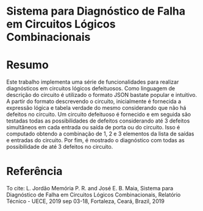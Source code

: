 # Sistema para Diagnóstico de Falha em Circuitos Lógicos Combinacionais

# Resumo

Este trabalho implementa uma série de funcionalidades para realizar diagnósticos em circuitos lógicos defeituosos. Como linguagem de descrição do circuito é utilizado o formato JSON bastate popular e intuitivo. A partir do formato descrevendo o circuito, inicialmente é fornecida a expressão lógica e tabela verdade do mesmo considerando que não há defeitos no circuito. Um circuito defeituoso é fornecido e em seguida são testadas todas as possibilidades de defeitos considerando até 3 defeitos simultâneos em cada entrada ou saída de porta ou do circuito. Isso é computado obtendo a combinação de 1, 2 e 3 elementos da lista de saídas e entradas do circuito. Por fim, é mostrado o diagnóstico com todas as possibilidade de até 3 defeitos no circuito.


# Referência

To cite: L. Jordão Memória P. R. and José E. B. Maia, Sistema para Diagnóstico de Falha em Circuitos Lógicos Combinacionais, Relatório Técnico - UECE, 2019 sep 03-18, Fortaleza, Ceará, Brazil, 2019